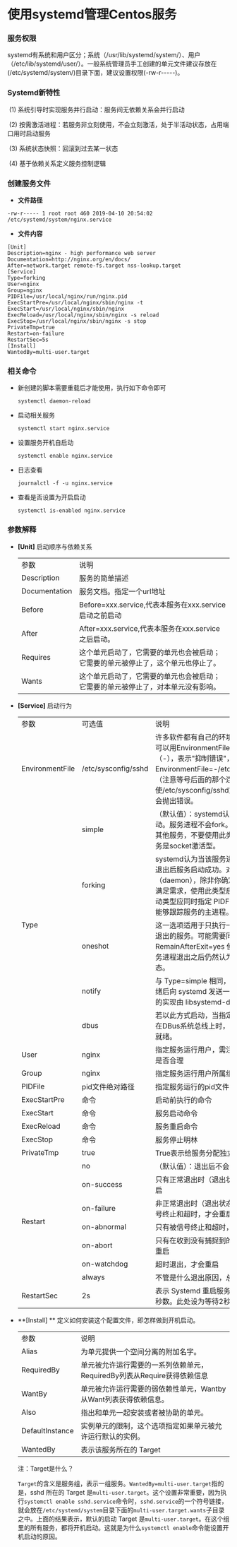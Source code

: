 # 使用systemd管理Centos服务

### 服务权限

​        systemd有系统和用户区分；系统（/usr/lib/systemd/system/）、用户（/etc/lib/systemd/user/）。一般系统管理员手工创建的单元文件建议存放在(/etc/systemd/system/)目录下面，建议设置权限(-rw-r-----)。

### Systemd新特性

​       (1) 系统引导时实现服务并行启动：服务间无依赖关系会并行启动

​       (2) 按需激活进程：若服务非立刻使用，不会立刻激活，处于半活动状态，占用端口用时启动服务

​       (3) 系统状态快照：回滚到过去某一状态

​       (4) 基于依赖关系定义服务控制逻辑

### **创建服务文件**

- **文件路径**

```
-rw-r----- 1 root root 460 2019-04-10 20:54:02 /etc/systemd/system/nginx.service
```

- **文件内容**

````
[Unit]
Description=nginx - high performance web server
Documentation=http://nginx.org/en/docs/
After=network.target remote-fs.target nss-lookup.target 
[Service]
Type=forking
User=nginx
Group=nginx
PIDFile=/usr/local/nginx/run/nginx.pid
ExecStartPre=/usr/local/nginx/sbin/nginx -t
ExecStart=/usr/local/nginx/sbin/nginx
ExecReload=/usr/local/nginx/sbin/nginx -s reload
ExecStop=/usr/local/nginx/sbin/nginx -s stop
PrivateTmp=true
Restart=on-failure
RestartSec=5s
[Install]
WantedBy=multi-user.target
````

### 相关命令

- 新创建的脚本需要重载后才能使用，执行如下命令即可

  ```
  systemctl daemon-reload
  ```

- 启动相关服务

  ```
  systemctl start nginx.service
  ```

- 设置服务开机自启动

  ```
  systemctl enable nginx.service
  ```

- 日志查看

  ```
  journalctl -f -u nginx.service
  ```

- 查看是否设置为开启启动

  ```
  systemctl is-enabled nginx.service
  ```

  

### 参数解释

- **[Unit]**  启动顺序与依赖关系
  
  <table>
  	<tr>
          <td>参数</td>
          <td>说明</td>
      </tr>
  	<tr>
          <td>Description</td>
          <td> 服务的简单描述</td>
      </tr>
  	<tr>
          <td>Documentation</td>
          <td>服务文档。指定一个url地址</td>
      </tr>
  	<tr>
          <td>Before</td>
          <td>Before=xxx.service,代表本服务在xxx.service启动之前启动</td>
      </tr>
  	<tr>
          <td>After</td>
          <td>After=xxx.service,代表本服务在xxx.service之后启动。</td>
      </tr> 
  	<tr>
          <td>Requires</td>
          <td>这个单元启动了，它需要的单元也会被启动；它需要的单元被停止了，这个单元也停止了。</td>
      </tr>
  	<tr>
          <td>Wants</td>
          <td>这个单元启动了，它需要的单元也会被启动；它需要的单元被停止了，对本单元没有影响。</td>
      </tr>    
  </table>
  
- **[Service]** 启动行为
  
  <table>
     <tr>
        <td width="20%">参数</td>
        <td width="20%">可选值</td>
        <td>说明</td>
     </tr>
     <tr>
        <td >EnvironmentFile</td>
        <td>/etc/sysconfig/sshd</td>
        <td>许多软件都有自己的环境参数文件，该文件可以用EnvironmentFile字段读取。连词号（-），表示"抑制错误"，如：EnvironmentFile=-/etc/sysconfig/sshd，（注意等号后面的那个连词号），就表示即使/etc/sysconfig/sshd文件不存在，也不会抛出错误。</td>
     </tr>    
     <tr>
        <td rowspan="5">Type</td>
        <td>simple</td>
        <td>（默认值）：systemd认为该服务将立即启动。服务进程不会fork。如果该服务要启动其他服务，不要使用此类型启动，除非该服务是socket激活型。</td>
     </tr>
     <tr>
        <td>forking</td>
        <td>systemd认为当该服务进程fork，且父进程退出后服务启动成功。对于常规的守护进程（daemon），除非你确定此启动方式无法满足需求，使用此类型启动即可。使用此启动类型应同时指定 PIDFile=，以便systemd能够跟踪服务的主进程。</td>
     </tr>
     <tr>
         <td>oneshot</td>
         <td>这一选项适用于只执行一项任务、随后立即退出的服务。可能需要同时设置 RemainAfterExit=yes 使得 systemd 在服务进程退出之后仍然认为服务处于激活状态。</td>
     </tr>
   <tr>
     	   <td>notify</td>
         <td>与 Type=simple 相同，但约定服务会在就绪后向 systemd 发送一个信号。这一通知的实现由 libsystemd-daemon.so 提供。</td>
     </tr>
     <tr>
         <td>dbus</td>
         <td>若以此方式启动，当指定的 BusName 出现在DBus系统总线上时，systemd认为服务就绪。</td>
     </tr>
     <tr>
         <td>User</td>
         <td>nginx</td>
         <td>指定服务运行用户，需注意服务目录的权限是否合理</td>
     </tr>
     <tr>
         <td>Group</td>
         <td>nginx</td>
         <td>指定服务运行用户所属组</td>
     </tr> 
     <tr>
         <td>PIDFile</td>
         <td>pid文件绝对路径</td>
         <td>指定服务运行的pid文件</td>
     </tr>
     <tr>
         <td>ExecStartPre</td>
         <td>命令</td>
         <td>启动前执行的命令</td>
     </tr>
     <tr>
         <td>ExecStart</td>
         <td>命令</td>
         <td>服务启动命令</td>
     </tr>
     <tr>
         <td>ExecReload</td>
         <td>命令</td>
         <td>服务重启命令</td>
     </tr>   
     <tr>
         <td>ExecStop</td>
         <td>命令</td>
         <td>服务停止明林</td>
     </tr>         
     <tr>
         <td>PrivateTmp</td>
         <td>true</td>
         <td>True表示给服务分配独立的临时空间</td>
     </tr>     
     <tr>
         <td rowspan="7">Restart</td>
         <td>no</td>
         <td>（默认值）：退出后不会重启</td>
     </tr> 
     <tr>
         <td>on-success</td>
         <td>只有正常退出时（退出状态码为0），才会重启</td>
     </tr>
     <tr>
         <td>on-failure</td>
         <td>非正常退出时（退出状态码非0），包括被信号终止和超时，才会重启</td>
     </tr>
     <tr>
         <td>on-abnormal</td>
         <td>只有被信号终止和超时，才会重启</td>
     </tr>
     <tr>
         <td>on-abort</td>
         <td>只有在收到没有捕捉到的信号终止时，才会重启</td>
     </tr>
     <tr>
         <td>on-watchdog</td>
         <td>超时退出，才会重启</td>
     </tr>
     <tr>
         <td>always</td>
         <td>不管是什么退出原因，总是重启</td>
     </tr>
     <tr>
         <td>RestartSec</td>
         <td>2s</td>
         <td>表示 Systemd 重启服务之前，需要等待的秒数。此处设为等待2秒。</td>
     </tr>      
  </table>
  
- **[Install] **  定义如何安装这个配置文件，即怎样做到开机启动。
  
  <table>
      <tr>
          <td>参数</td>
          <td>说明</td>
      </tr>
      <tr>
        <td>Alias</td>
          <td>为单元提供一个空间分离的附加名字。</td>
      </tr>
      <tr>
          <td>RequiredBy</td>
          <td>单元被允许运行需要的一系列依赖单元，RequiredBy列表从Require获得依赖信息</td>
      </tr>
      <tr>
          <td>WantBy</td>
          <td>单元被允许运行需要的弱依赖性单元，Wantby从Want列表获得依赖信息。</td>
      </tr>
      <tr>
          <td>Also</td>
          <td>指出和单元一起安装或者被协助的单元。</td>
      </tr>
      <tr>
          <td>DefaultInstance</td>
          <td>实例单元的限制，这个选项指定如果单元被允许运行默认的实例。</td>
      </tr> 
      <tr>
          <td>WantedBy</td>
          <td>表示该服务所在的 Target</td>
      </tr>      
  </table>
  
  注：Target是什么？
  
  `Target`的含义是服务组，表示一组服务。`WantedBy=multi-user.target`指的是，sshd 所在的 Target 是`multi-user.target`。这个设置非常重要，因为执行`systemctl enable sshd.service`命令时，`sshd.service`的一个符号链接，就会放在`/etc/systemd/system`目录下面的`multi-user.target.wants`子目录之中。上面的结果表示，默认的启动 Target 是`multi-user.target`。在这个组里的所有服务，都将开机启动。这就是为什么`systemctl enable`命令能设置开机启动的原因。
  
  
  
  